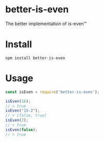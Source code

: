 # better-is-even
The better implementation of is-even™

# Install
`npm install better-is-even`

# Usage
```js
const isEven = require('better-is-even');

isEven(16);
// > true
isEven("15-2");
// > [false, true]
isEven(2);
// > true
isEven(false);
// > true
```
